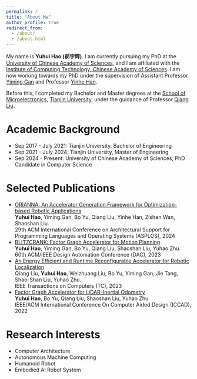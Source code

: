 ```yaml
---
permalink: /
title: "About Me"
author_profile: true
redirect_from: 
  - /about/
  - /about.html
---
```

My name is **Yuhui Hao (郝宇辉)**. I am currently pursuing my PhD at the [University of Chinese Academy of Sciences](https://www.ucas.ac.cn/), and I am affiliated with the [Institute of Computing Technology, Chinese Academy of Sciences](http://www.ict.cas.cn/). I am now working towards my PhD under the supervision of Assistant Professor [Yiming Gan](https://yiminggan.com/) and Professor [Yinhe Han](http://www.ict.ac.cn/sourcedb/cn/jssrck/201610/t20161010_4674169.html). 

Before this, I completed my Bachelor and Master degrees at the [School of Microelectronics](https://sme.tju.edu.cn/), [Tianjin University](https://www.tju.edu.cn/), under the guidance of Professor [Qiang Liu](https://faculty.tju.edu.cn/116022/zh_CN/index.htm). 

Academic Background
======
* Sep 2017 - July 2021: Tianjin University, Bachelor of Engineering
* Sep 2021 - July 2024: Tianjin University, Master of Engineering
* Sep 2024 - Present: University of Chinese Academy of Sciences, PhD Candidate in Computer Science

Selected Publications
======
- [ORIANNA: An Accelerator Generation Framework for Optimization-based Robotic Applications](https://yuhuihao.github.io)<br>**Yuhui Hao**, Yiming Gan, Bo Yu, Qiang Liu, Yinhe Han, Zishen Wan, Shaoshan Liu.<br> 29th ACM International Conference on Architectural Support for Programming Languages and Operating Systems (ASPLOS), 2024 <br>
- [BLITZCRANK: Factor Graph Accelerator for Motion Planning](https://yuhuihao.github.io) <br>**Yuhui Hao**, Yiming Gan, Bo Yu, Qiang Liu, Shaoshan Liu, Yuhao Zhu. <br>60th ACM/IEEE Design Automation Conference (DAC), 2023<br>
- [An Energy Efficient and Runtime Reconfigurable Accelerator for Robotic Localization](https://yuhuihao.github.io) <br>Qiang Liu, **Yuhui Hao**, Weizhuang Liu, Bo Yu, Yiming Gan, Jie Tang, Shao-Shan Liu, Yuhao Zhu. <br>IEEE Transactions on Computers (TC), 2023<br>
- [Factor Graph Accelerator for LiDAR-Inertial Odometry](https://yuhuihao.github.io) <br>**Yuhui Hao**, Bo Yu, Qiang Liu, Shaoshan Liu, Yuhao Zhu. <br>IEEE/ACM International Conference On Computer Aided Design (ICCAD), 2022<br>

Research Interests
======
* Computer Architecture 
* Autonomous Machine Computing 
* Humanoid Robot 
* Embodied AI Robot System